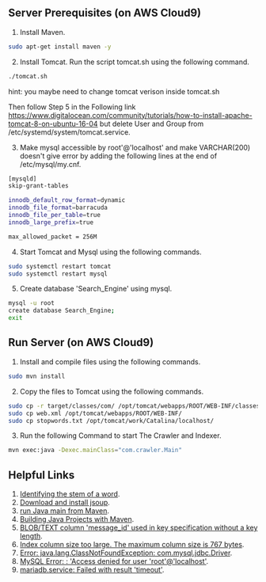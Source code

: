 ## Server Prerequisites (on AWS Cloud9)
1. Install Maven.
```sh
sudo apt-get install maven -y
```
2. Install Tomcat.
Run the script tomcat.sh using the following command.
```sh
./tomcat.sh
```
hint: you maybe need to change tomcat verison inside tomcat.sh

Then follow Step 5 in the Following link https://www.digitalocean.com/community/tutorials/how-to-install-apache-tomcat-8-on-ubuntu-16-04
but delete User and Group from /etc/systemd/system/tomcat.service.

3. Make mysql accessible by root'@'localhost' and make VARCHAR(200) doesn't give error by adding the following lines at the end of /etc/mysql/my.cnf.
```sh
[mysqld]
skip-grant-tables

innodb_default_row_format=dynamic
innodb_file_format=barracuda
innodb_file_per_table=true
innodb_large_prefix=true

max_allowed_packet = 256M
```
4. Start Tomcat and Mysql using the following commands.
```sh
sudo systemctl restart tomcat
sudo systemctl restart mysql
```
5. Create database 'Search_Engine' using mysql.
```sh
mysql -u root
create database Search_Engine;
exit
```

## Run Server (on AWS Cloud9)
1. Install and compile files using the following commands.
```sh
sudo mvn install 
```
2. Copy the files to Tomcat using the following commands.
```sh
sudo cp -r target/classes/com/ /opt/tomcat/webapps/ROOT/WEB-INF/classes/
sudo cp web.xml /opt/tomcat/webapps/ROOT/WEB-INF/
sudo cp stopwords.txt /opt/tomcat/work/Catalina/localhost/
```
3. Run the following Command to start The Crawler and Indexer.
```sh
mvn exec:java -Dexec.mainClass="com.crawler.Main"
```
## Helpful Links
1. [Identifying the stem of a word](https://subscription.packtpub.com/book/big_data_and_business_intelligence/9781789801156/1/ch01lvl1sec16/identifying-the-stem-of-a-word).
2. [Download and install jsoup](https://jsoup.org/download).
3. [run Java main from Maven](http://www.vineetmanohar.com/2009/11/3-ways-to-run-java-main-from-maven/).
4. [Building Java Projects with Maven](https://spring.io/guides/gs/maven/#:~:text=Build%20Java%20code,the%20local%20Maven%20dependency%20repository).
5. [BLOB/TEXT column 'message_id' used in key specification without a key length](https://stackoverflow.com/questions/1827063/mysql-error-key-specification-without-a-key-length).
6. [Index column size too large. The maximum column size is 767 bytes](https://stackoverflow.com/questions/42043205/how-to-fix-mysql-index-column-size-too-large-laravel-migrate/52778785#52778785).
7. [Error: java.lang.ClassNotFoundException: com.mysql.jdbc.Driver](https://www.java67.com/2015/07/javalangclassnotfoundexception-com.mysql.jdbc.Driver-solution.html).
8. [MySQL Error: : 'Access denied for user 'root'@'localhost'](https://stackoverflow.com/questions/41645309/mysql-error-access-denied-for-user-rootlocalhost).
9. [mariadb.service: Failed with result 'timeout'](https://stackoverflow.com/questions/40997257/mysql-service-fails-to-start-hangs-up-timeout-ubuntu-mariadb).
